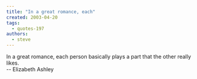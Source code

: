 ```yaml
---
title: "In a great romance, each"
created: 2003-04-20
tags: 
  - quotes-197
authors: 
  - steve
---
```


In a great romance, each person basically plays a part that the other really likes.  
\-- Elizabeth Ashley
